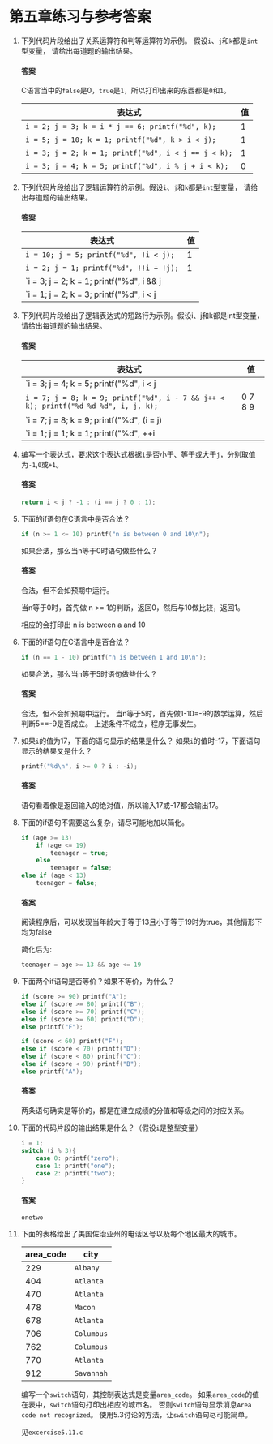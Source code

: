 # 第五章练习与参考答案



1. 下列代码片段给出了关系运算符和判等运算符的示例。 假设`i`、`j`和`k`都是`int`型变量， 请给出每道题的输出结果。

   #### 答案

   C语言当中的`false`是0，`true`是`1`，所以打印出来的东西都是`0`和`1`。

   | 表达式                                               | 值   |
   | ---------------------------------------------------- | ---- |
   | `i = 2; j = 3; k = i * j == 6; printf("%d", k);`     | 1    |
   | `i = 5; j = 10; k = 1; printf("%d", k > i < j);`     | 1    |
   | `i = 3; j = 2; k = 1; printf("%d", i < j == j < k);` | 1    |
   | `i = 3; j = 4; k = 5; printf("%d", i % j + i < k);`  | 0    |



2. 下列代码片段给出了逻辑运算符的示例。假设`i`、`j`和`k`都是`int`型变量， 请给出每道题的输出结果。

   #### 答案

   | 表达式                                            | 值   |
   | ------------------------------------------------- | ---- |
   | `i = 10; j = 5; printf("%d", !i < j);`            | 1    |
   | `i = 2; j = 1; printf("%d", !!i + !j);`           | 1    |
   | `i = 3; j = 2; k = 1; printf("%d", i && j || k);` | 1    |
   | `i = 1; j = 2; k = 3; printf("%d", i < j  || k);` | 1    |



3. 下列代码片段给出了逻辑表达式的短路行为示例。假设i、j和k都是int型变量， 请给出每道题的输出结果。

   #### 答案

   | 表达式                                                       | 值      |
   | ------------------------------------------------------------ | ------- |
   | `i = 3; j = 4; k = 5; printf("%d", i < j || ++j < k);`       | 1 3 4 5 |
   | `i = 7; j = 8; k = 9; printf("%d", i - 7 && j++ < k); printf("%d %d %d", i, j, k);` | 0 7 8 9 |
   | `i = 7; j = 8; k = 9; printf("%d", (i = j) || (j - k));`     | 1 8 8 9 |
   | `i = 1; j = 1; k = 1; printf("%d", ++i || ++j && ++k);`      | 1 2 1 1 |



4. 编写一个表达式，要求这个表达式根据`i`是否小于、等于或大于`j`，分别取值为`-1`,`0`或`+1`。

   #### 答案

   ```c
   return i < j ? -1 : (i == j ? 0 : 1);
   ```



5. 下面的if语句在C语言中是否合法？

   ```c
   if (n >= 1 <= 10) printf("n is between 0 and 10\n");
   ```

   如果合法，那么当n等于0时语句做些什么？

   #### 答案

   合法，但不会如预期中运行。

   当n等于0时，首先做 n >= 1的判断，返回0，然后与10做比较，返回1。

   相应的会打印出 n is between a and 10



6. 下面的if语句在C语言中是否合法？

   ```c
   if (n == 1 - 10) printf("n is between 1 and 10\n");
   ```

   如果合法，那么当n等于5时语句做些什么？

   #### 答案

   合法，但不会如预期中运行。 当n等于5时，首先做1-10=-9的数学运算，然后判断5==-9是否成立。 上述条件不成立，程序无事发生。



7. 如果`i`的值为17，下面的语句显示的结果是什么？ 如果`i`的值时-17，下面语句显示的结果又是什么？

   ```c
   printf("%d\n", i >= 0 ? i : -i);
   ```

   #### 答案

   语句看着像是返回输入的绝对值，所以输入17或-17都会输出17。



8. 下面的if语句不需要这么复杂，请尽可能地加以简化。

   ```c
   if (age >= 13)
       if (age <= 19)
           teenager = true;
       else
           teenager = false;
   else if (age < 13)
       teenager = false;
   ```

   #### 答案

   阅读程序后，可以发现当年龄大于等于13且小于等于19时为true，其他情形下均为false

   简化后为:
   
   ```c
   teenager = age >= 13 && age <= 19
   ```
   
   

9. 下面两个if语句是否等价？如果不等价，为什么？

   ```c
   if (score >= 90) printf("A");
   else if (score >= 80) printf("B");
   else if (score >= 70) printf("C");
   else if (score >= 60) printf("D");
   else printf("F");
   ```

   ```c
   if (score < 60) printf("F");
   else if (score < 70) printf("D");
   else if (score < 80) printf("C");
   else if (score < 90) printf("B");
   else printf("A");
   ```
   #### 答案
   
   两条语句确实是等价的，都是在建立成绩的分值和等级之间的对应关系。



10. 下面的代码片段的输出结果是什么？（假设`i`是整型变量）

    ```c
    i = 1;
    switch (i % 3){
    	case 0: printf("zero");
    	case 1: printf("one");
    	case 2: printf("two");		
    }
    ```

    #### 答案

    `onetwo`



11. 下面的表格给出了美国佐治亚州的电话区号以及每个地区最大的城市。

    | area_code | city       |
    | --------- | ---------- |
    | 229       | `Albany`   |
    | 404       | `Atlanta`  |
    | 470       | `Atlanta`  |
    | 478       | `Macon`    |
    | 678       | `Atlanta`  |
    | 706       | `Columbus` |
    | 762       | `Columbus` |
    | 770       | `Atlanta`  |
    | 912       | `Savannah` |

    编写一个`switch`语句，其控制表达式是变量`area_code`。 如果`area_code`的值在表中，`switch`语句打印出相应的城市名。 否则`switch`语句显示消息`Area code not recognized`。 使用5.3讨论的方法，让`switch`语句尽可能简单。

    见`excercise5.11.c`

    

